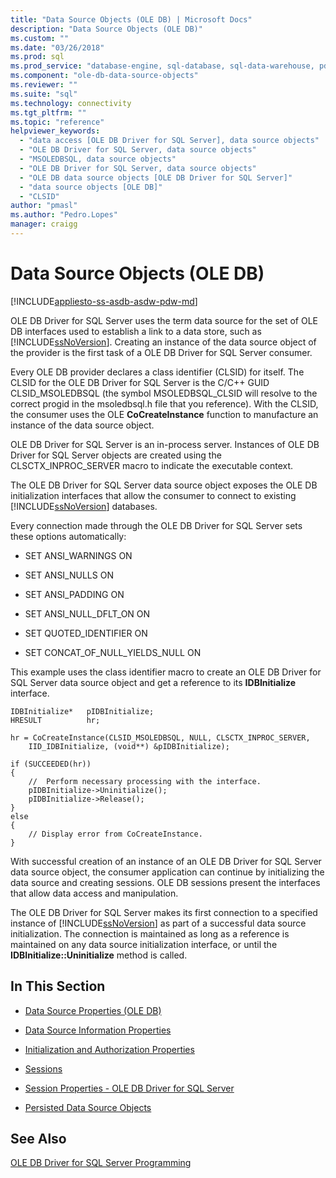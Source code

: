 ```yaml
---
title: "Data Source Objects (OLE DB) | Microsoft Docs"
description: "Data Source Objects (OLE DB)"
ms.custom: ""
ms.date: "03/26/2018"
ms.prod: sql
ms.prod_service: "database-engine, sql-database, sql-data-warehouse, pdw"
ms.component: "ole-db-data-source-objects"
ms.reviewer: ""
ms.suite: "sql"
ms.technology: connectivity
ms.tgt_pltfrm: ""
ms.topic: "reference"
helpviewer_keywords: 
  - "data access [OLE DB Driver for SQL Server], data source objects"
  - "OLE DB Driver for SQL Server, data source objects"
  - "MSOLEDBSQL, data source objects"
  - "OLE DB Driver for SQL Server, data source objects"
  - "OLE DB data source objects [OLE DB Driver for SQL Server]"
  - "data source objects [OLE DB]"
  - "CLSID"
author: "pmasl"
ms.author: "Pedro.Lopes"
manager: craigg
---
```

# Data Source Objects (OLE DB)
[!INCLUDE[appliesto-ss-asdb-asdw-pdw-md](../../../includes/appliesto-ss-asdb-asdw-pdw-md.md)]

  OLE DB Driver for SQL Server uses the term data source for the set of OLE DB interfaces used to establish a link to a data store, such as [!INCLUDE[ssNoVersion](../../../includes/ssnoversion-md.md)]. Creating an instance of the data source object of the provider is the first task of a OLE DB Driver for SQL Server consumer.  
  
 Every OLE DB provider declares a class identifier (CLSID) for itself. The CLSID for the OLE DB Driver for SQL Server is the C/C++ GUID CLSID_MSOLEDBSQL (the symbol MSOLEDBSQL_CLSID will resolve to the correct progid in the msoledbsql.h file that you reference). With the CLSID, the consumer uses the OLE **CoCreateInstance** function to manufacture an instance of the data source object.  
  
 OLE DB Driver for SQL Server is an in-process server. Instances of OLE DB Driver for SQL Server objects are created using the CLSCTX_INPROC_SERVER macro to indicate the executable context.  
  
 The OLE DB Driver for SQL Server data source object exposes the OLE DB initialization interfaces that allow the consumer to connect to existing [!INCLUDE[ssNoVersion](../../../includes/ssnoversion-md.md)] databases.  
  
 Every connection made through the OLE DB Driver for SQL Server sets these options automatically:  
  
-   SET ANSI_WARNINGS ON  
  
-   SET ANSI_NULLS ON  
  
-   SET ANSI_PADDING ON  
  
-   SET ANSI_NULL_DFLT_ON ON  
  
-   SET QUOTED_IDENTIFIER ON  
  
-   SET CONCAT_OF_NULL_YIELDS_NULL ON  
  
 This example uses the class identifier macro to create an OLE DB Driver for SQL Server data source object and get a reference to its **IDBInitialize** interface.  
  
```  
IDBInitialize*   pIDBInitialize;  
HRESULT          hr;  
  
hr = CoCreateInstance(CLSID_MSOLEDBSQL, NULL, CLSCTX_INPROC_SERVER,  
    IID_IDBInitialize, (void**) &pIDBInitialize);  
  
if (SUCCEEDED(hr))  
{  
    //  Perform necessary processing with the interface.  
    pIDBInitialize->Uninitialize();  
    pIDBInitialize->Release();  
}  
else  
{  
    // Display error from CoCreateInstance.  
}  
```  
  
 With successful creation of an instance of an OLE DB Driver for SQL Server data source object, the consumer application can continue by initializing the data source and creating sessions. OLE DB sessions present the interfaces that allow data access and manipulation.  
  
 The OLE DB Driver for SQL Server makes its first connection to a specified instance of [!INCLUDE[ssNoVersion](../../../includes/ssnoversion-md.md)] as part of a successful data source initialization. The connection is maintained as long as a reference is maintained on any data source initialization interface, or until the **IDBInitialize::Uninitialize** method is called.  
  
## In This Section  
  
-   [Data Source Properties &#40;OLE DB&#41;](../../oledb/ole-db-data-source-objects/data-source-properties-ole-db.md)  
  
-   [Data Source Information Properties](../../oledb/ole-db-data-source-objects/data-source-information-properties.md)  
  
-   [Initialization and Authorization Properties](../../oledb/ole-db-data-source-objects/initialization-and-authorization-properties.md)  
  
-   [Sessions](../../oledb/ole-db-data-source-objects/sessions.md)  
  
-   [Session Properties - OLE DB Driver for SQL Server](../../oledb/ole-db-data-source-objects/session-properties-oledb-driver-for-sql-server.md)  
  
-   [Persisted Data Source Objects](../../oledb/ole-db-data-source-objects/persisted-data-source-objects.md)  
  
## See Also  
 [OLE DB Driver for SQL Server Programming](../../oledb/ole-db/oledb-driver-for-sql-server-programming.md)  
  
  
